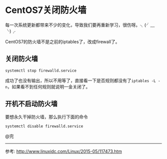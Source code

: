 CentOS7关闭防火墙
==================
每一次系统更新都带来不少的变化，导致我们要再重新学习，很伤呀。╮(╯﹏╰)╭

CentOS7的防火墙不是之前的iptables了，改成firewall了。

## 关闭防火墙
```
systemctl stop firewalld.service
```
成功了也没有输出，所以不用等了，直接看一下是否规则都没有了`iptables -L -n`，如果看不到任何规则就说明一金关闭了。

## 开机不启动防火墙
要想永久干掉防火墙，那么执行下面的命令
```
systemctl disable firewalld.service
```


@完

--------------
参考: <http://www.linuxidc.com/Linux/2015-05/117473.htm>